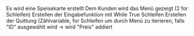 Es wird eine Speisekarte erstellt
Dem Kunden wird das Menü gezeigt (2 for Schleifen)
Erstellen der Eingabefunktion mit While True Schleifen
Erstellen der Quittung (Zählvariable, for Schleifen um durch Menü zu iterieren, falls "ID" ausgewählt wird -> wird "Preis" addiert
